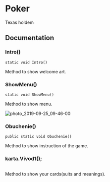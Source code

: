 # Poker
Texas holdem

## Documentation
 
### Intro()
```
static void Intro()
```
Method to show welcome art.
### ShowMenu()
```
static void ShowMenu()
```
Method to show menu.

![photo_2019-09-25_09-46-00](https://user-images.githubusercontent.com/45006912/65575879-8102ec00-df79-11e9-9c26-9da9ee9f3753.jpg)

### Obuchenie()
```
public static void Obuchenie()
```
Method to show instruction of the game.
### karta.Vivod1();
```

```
Method to show your cards(suits and meanings).
